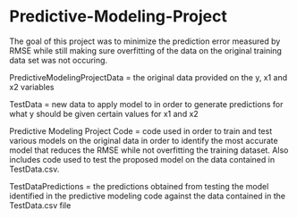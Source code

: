 # Predictive-Modeling-Project
The goal of this project was to minimize the prediction error measured by RMSE while still making sure overfitting of the data on the original training data set was not occuring.

PredictiveModelingProjectData = the original data provided on the y, x1 and x2 variables

TestData = new data to apply model to in order to generate predictions for what y should be given certain values for x1 and x2

Predictive Modeling Project Code = code used in order to train and test various models on the original data in order to identify the most accurate model that reduces
the RMSE while not overfitting the training dataset. Also includes code used to test the proposed model on the data contained in TestData.csv.

TestDataPredictions = the predictions obtained from testing the model identified in the predictive modeling code against the data contained in the TestData.csv file
